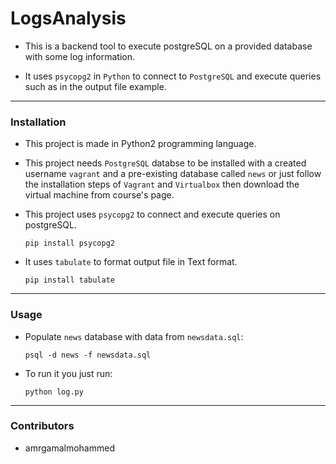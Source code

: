 # LogsAnalysis

 - This is a backend tool to execute postgreSQL on a provided database with some log information.
 
 - It uses ```psycopg2``` in ```Python``` to connect to ```PostgreSQL``` and execute queries such as in the output file example.

---
### Installation

 - This project is made in Python2 programming language.
 
 - This project needs ```PostgreSQL``` databse to be installed with a created username
 ```vagrant``` and a pre-existing database called ```news``` or just follow the installation
 steps of ```Vagrant``` and ```Virtualbox``` then download the virtual machine from course's
 page. 

 - This project uses ```psycopg2``` to connect and execute queries on postgreSQL.
   ```
   pip install psycopg2
   ```
- It uses ```tabulate``` to format output file in Text format.
   ```
   pip install tabulate
   ```
---
### Usage

 - Populate ```news``` database with data from ```newsdata.sql```:
   ```
   psql -d news -f newsdata.sql
   ```
 - To run it you just run:

   ```
   python log.py
   ```

---
### Contributors

 - amrgamalmohammed